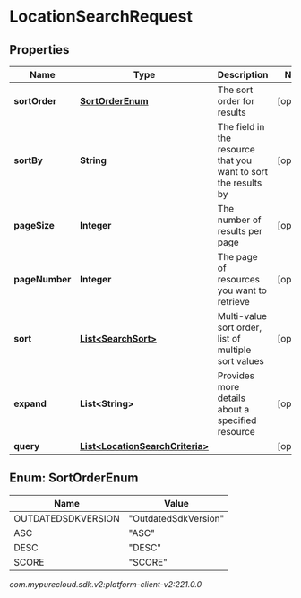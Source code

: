 # LocationSearchRequest


## Properties

| Name | Type | Description | Notes |
| ------------ | ------------- | ------------- | ------------- |
| **sortOrder** | [**SortOrderEnum**](#Enum--SortOrderEnum) | The sort order for results |  [optional] |
| **sortBy** | **String** | The field in the resource that you want to sort the results by |  [optional] |
| **pageSize** | **Integer** | The number of results per page |  [optional] |
| **pageNumber** | **Integer** | The page of resources you want to retrieve |  [optional] |
| **sort** | [**List&lt;SearchSort&gt;**](SearchSort) | Multi-value sort order, list of multiple sort values |  [optional] |
| **expand** | **List&lt;String&gt;** | Provides more details about a specified resource |  [optional] |
| **query** | [**List&lt;LocationSearchCriteria&gt;**](LocationSearchCriteria) |  |  [optional] |


## Enum: SortOrderEnum

| Name | Value |
| ---- | ----- |
| OUTDATEDSDKVERSION | &quot;OutdatedSdkVersion&quot; | 
| ASC | &quot;ASC&quot; | 
| DESC | &quot;DESC&quot; | 
| SCORE | &quot;SCORE&quot; | 




_com.mypurecloud.sdk.v2:platform-client-v2:221.0.0_
